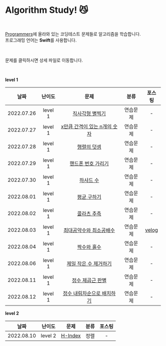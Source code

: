 # Algorithm Study! 😼

</br>

[Programmers](https://programmers.co.kr/)에 올라와 있는 코딩테스트 문제들로 알고리즘을 학습합니다.  
프로그래밍 언어는 **Swift**를 사용합니다.

</br>

문제를 클릭하시면 상세 파일로 이동합니다.

</br>

**level 1**

|  **날짜**  | **난이도** |                           **문제**                           | **분류** |                          **포스팅**                          |
| :--------: | :--------: | :----------------------------------------------------------: | :------: | :----------------------------------------------------------: |
| 2022.07.26 |  level 1   | [직사각형 별찍기](https://github.com/2dubu/AlgorithmStudy/blob/main/programmers/level_1/%EC%A7%81%EC%82%AC%EA%B0%81%ED%98%95%20%EB%B3%84%EC%B0%8D%EA%B8%B0.md) | 연습문제 |                              -                               |
| 2022.07.27 |  level 1   | [x만큼 간격이 있는 n개의 숫자](https://github.com/2dubu/AlgorithmStudy/blob/main/programmers/level_1/x%EB%A7%8C%ED%81%BC%20%EA%B0%84%EA%B2%A9%EC%9D%B4%20%EC%9E%88%EB%8A%94%20n%EA%B0%9C%EC%9D%98%20%EC%88%AB%EC%9E%90.md) | 연습문제 |                              -                               |
| 2022.07.28 |  level 1   | [행렬의 덧셈](https://github.com/2dubu/AlgorithmStudy/blob/main/programmers/level_1/%ED%96%89%EB%A0%AC%EC%9D%98%20%EB%8D%A7%EC%85%88.md) | 연습문제 |                              -                               |
| 2022.07.29 |  level 1   | [핸드폰 번호 가리기](https://github.com/2dubu/AlgorithmStudy/blob/main/programmers/level_1/%ED%95%B8%EB%93%9C%ED%8F%B0%20%EB%B2%88%ED%98%B8%20%EA%B0%80%EB%A6%AC%EA%B8%B0.md) | 연습문제 |                              -                               |
| 2022.07.30 |  level 1   | [하샤드 수](https://github.com/2dubu/AlgorithmStudy/blob/main/programmers/level_1/%ED%95%98%EC%83%A4%EB%93%9C%20%EC%88%98.md) | 연습문제 |                              -                               |
| 2022.08.01 |  level 1   | [평균 구하기](https://github.com/2dubu/AlgorithmStudy/blob/main/programmers/level_1/%ED%8F%89%EA%B7%A0%20%EA%B5%AC%ED%95%98%EA%B8%B0.md) | 연습문제 |                              -                               |
| 2022.08.02 |  level 1   | [콜라츠 추측](https://github.com/2dubu/AlgorithmStudy/blob/main/programmers/level_1/%EC%BD%9C%EB%9D%BC%EC%B8%A0%20%EC%B6%94%EC%B8%A1.md) | 연습문제 |                              -                               |
| 2022.08.03 |  level 1   | [최대공약수와 최소공배수](https://github.com/2dubu/AlgorithmStudy/blob/main/programmers/level_1/%EC%B5%9C%EB%8C%80%EA%B3%B5%EC%95%BD%EC%88%98%EC%99%80%20%EC%B5%9C%EC%86%8C%EA%B3%B5%EB%B0%B0%EC%88%98.md) | 연습문제 | [velog](https://velog.io/@2dubu/Swift-%EC%95%8C%EA%B3%A0%EB%A6%AC%EC%A6%98-%EC%B5%9C%EB%8C%80%EA%B3%B5%EC%95%BD%EC%88%98%EC%99%80-%EC%B5%9C%EC%86%8C%EA%B3%B5%EB%B0%B0%EC%88%98) |
| 2022.08.04 |  level 1   | [짝수와 홀수](https://github.com/2dubu/AlgorithmStudy/blob/main/programmers/level_1/%EC%A7%9D%EC%88%98%EC%99%80%20%ED%99%80%EC%88%98.md) | 연습문제 |                              -                               |
| 2022.08.06 |  level 1   | [제일 작은 수 제거하기](https://github.com/2dubu/AlgorithmStudy/blob/main/programmers/level_1/%EC%A0%9C%EC%9D%BC%20%EC%9E%91%EC%9D%80%20%EC%88%98%20%EC%A0%9C%EA%B1%B0%ED%95%98%EA%B8%B0.md) | 연습문제 |                              -                               |
| 2022.08.11 |  level 1   | [정수 제곱근 판별](https://github.com/2dubu/AlgorithmStudy/blob/main/programmers/level_1/%EC%A0%95%EC%88%98%20%EC%A0%9C%EA%B3%B1%EA%B7%BC%20%ED%8C%90%EB%B3%84.md) | 연습문제 |                              -                               |
| 2022.08.12 |  level 1   | [정수 내림차순으로 배치하기](https://github.com/2dubu/AlgorithmStudy/blob/main/programmers/level_1/%EC%A0%95%EC%88%98%20%EB%82%B4%EB%A6%BC%EC%B0%A8%EC%88%9C%EC%9C%BC%EB%A1%9C%20%EB%B0%B0%EC%B9%98%ED%95%98%EA%B8%B0.md) | 연습문제 |                              -                               |

**level 2**

|  **날짜**  | 난이도  |                             문제                             | 분류 | 포스팅 |
| :--------: | :-----: | :----------------------------------------------------------: | :--: | :----: |
| 2022.08.10 | level 2 | [H-Index](https://github.com/2dubu/AlgorithmStudy/blob/main/programmers/level_2/H-Index.md) | 정렬 |   -    |


